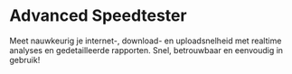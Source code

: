 # Advanced Speedtester
 Meet nauwkeurig je internet-, download- en uploadsnelheid met realtime analyses en gedetailleerde rapporten. Snel, betrouwbaar en eenvoudig in gebruik!
